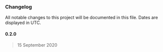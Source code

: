 ### Changelog

All notable changes to this project will be documented in this file. Dates are displayed in UTC.

#### 0.2.0

> 15 September 2020
